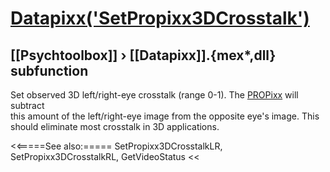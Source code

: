 # [Datapixx('SetPropixx3DCrosstalk')](Datapixx-SetPropixx3DCrosstalk) 
## [[Psychtoolbox]] &#8250; [[Datapixx]].{mex*,dll} subfunction


Set observed 3D left/right-eye crosstalk (range 0-1). The [PROPixx](PROPixx) will subtract  
this amount of the left/right-eye image from the opposite eye's image. This  
should eliminate most crosstalk in 3D applications.  
  


<<=====See also:=====
SetPropixx3DCrosstalkLR, SetPropixx3DCrosstalkRL, GetVideoStatus
<<